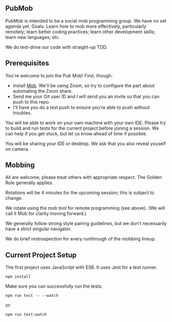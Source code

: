 ## PubMob

PubMob is intended to be a social mob programming group. We have no set agenda yet. Goals: Learn how to mob more effectively, particularly remotely; learn better coding practices; learn other development skills; learn new languages; etc.

We do test-drive our code with straight-up TDD.

## Prerequisites

You're welcome to join the Pub Mob! First, though:

* Install [Mob](https://github.com/mobprogramming/mob). We'll be using Zoom, so try to configure the part about automating the Zoom share.
* Send me your Git user ID and I will send you an invite so that you can push to this repo.
* I'll have you do a test push to ensure you're able to push without troubles.

You will be able to work on your own machine with your own IDE. Please try to build and run tests for the current project before joining a session. We can help if you get stuck, but let us know ahead of time if possible.

You will be sharing your IDE or desktop. We ask that you also reveal youself on camera.

## Mobbing

All are welcome; please treat others with appropriate respect. The Golden Rule generally applies.

Rotations will be 4 minutes for the upcoming session; this is subject to change.

We rotate using the mob tool for remote programming (see above). (We will call it Mob for clarity moving forward.)

We generally follow strong style pairing guidelines, but we don't necessarily have a strict singular navigator.

We do brief restrospection for every runthrough of the mobbing lineup.

## Current Project Setup

The first project uses JavaScript with ES6. It uses Jest for a test runner. 

```
npm install
```

Make sure you can successfully run the tests:

```
npm run test -- --watch
```

or:

```
npm run test:watch
```
